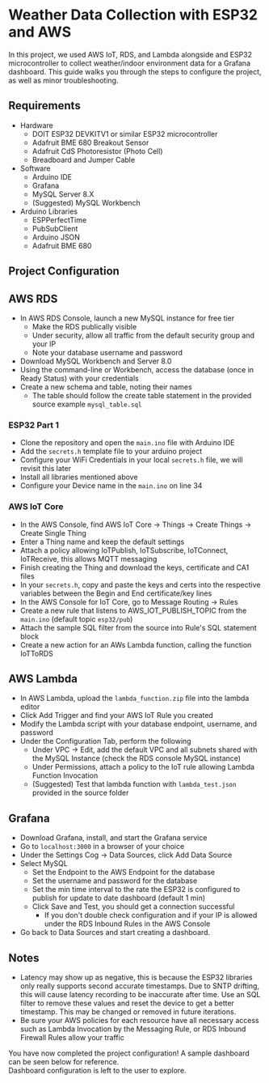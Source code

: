 # Weather Data Collection with ESP32 and AWS
In this project, we used AWS IoT, RDS, and Lambda alongside and ESP32 microcontroller to collect weather/indoor environment data for a Grafana dashboard. This guide walks you through the steps to configure the project, as well as minor troubleshooting.
## Requirements
- Hardware
    - DOIT ESP32 DEVKITV1 or similar ESP32 microcontroller
    - Adafruit BME 680 Breakout Sensor
    - Adafruit CdS Photoresistor (Photo Cell)
    - Breadboard and Jumper Cable
- Software
    - Arduino IDE
    - Grafana
    - MySQL Server 8.X
    - (Suggested) MySQL Workbench
- Arduino Libraries
    - ESPPerfectTime
    - PubSubClient
    - Arduino JSON
    - Adafruit BME 680

## Project Configuration
## AWS RDS
- In AWS RDS Console, launch a new MySQL instance for free tier
    - Make the RDS publically visible
    - Under security, allow all traffic from the default security group and your IP
    - Note your database username and password
- Download MySQL Workbench and Server 8.0
- Using the command-line or Workbench, access the database (once in Ready Status) with your credentials
- Create a new schema and table, noting their names
    - The table should follow the create table statement in the provided source example `mysql_table.sql`

### ESP32 Part 1
- Clone the repository and open the `main.ino` file with Arduino IDE
- Add the `secrets.h` template file to your arduino project
- Configure your WiFi Credentials in your local `secrets.h` file, we will revisit this later
- Install all libraries mentioned above
- Configure your Device name in the `main.ino` on line 34

### AWS IoT Core
- In the AWS Console, find AWS IoT Core -> Things -> Create Things -> Create Single Thing
- Enter a Thing name and keep the default settings
- Attach a policy allowing IoTPublish, IoTSubscribe, IoTConnect, IoTReceive, this allows MQTT messaging
- Finish creating the Thing and download the keys, certificate and CA1 files
- In your `secrets.h`, copy and paste the keys and certs into the respective variables between the Begin and End certificate/key lines
- In the AWS Console for IoT Core, go to Message Routing -> Rules
- Create a new rule that listens to AWS_IOT_PUBLISH_TOPIC from the `main.ino` (default topic `esp32/pub`)
- Attach the sample SQL filter from the source into Rule's SQL statement block
- Create a new action for an AWs Lambda function, calling the function IoTToRDS

## AWS Lambda
- In AWS Lambda, upload the `lambda_function.zip` file into the lambda editor
- Click Add Trigger and find your AWS IoT Rule you created
- Modify the Lambda script with your database endpoint, username, and password
- Under the Configuration Tab, perform the following
    - Under VPC -> Edit, add the default VPC and all subnets shared with the MySQL Instance (check the RDS console MySQL instance)
    - Under Permissions, attach a policy to the IoT rule allowing Lambda Function Invocation
    - (Suggested) Test that lambda function with `lambda_test.json` provided in the source folder

## Grafana
- Download Grafana, install, and start the Grafana service
- Go to `localhost:3000` in a browser of your choice
- Under the Settings Cog -> Data Sources, click Add Data Source
- Select MySQL
    - Set the Endpoint to the AWS Endpoint for the database
    - Set the username and password for the database
    - Set the min time interval to the rate the ESP32 is configured to publish for update to date dashboard (default 1 min)
    - Click Save and Test, you should get a connection successful
        - If you don't double check configuration and if your IP is allowed under the RDS Inbound Rules in the AWS Console
- Go back to Data Sources and start creating a dashboard.

## Notes
- Latency may show up as negative, this is because the ESP32 libraries only really supports second accurate timestamps. Due to SNTP drifting, this will cause latency recording to be inaccurate after time. Use an SQL filter to remove these values and reset the device to get a better timestamp. This may be changed or removed in future iterations.
- Be sure your AWS policies for each resource have all necessary access such as Lambda Invocation by the Messaging Rule, or RDS Inbound Firewall Rules allow your traffic 


You have now completed the project configuration! A sample dashboard can be seen below for reference.  
Dashboard configuration is left to the user to explore.


